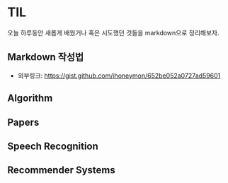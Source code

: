 # TIL
오늘 하루동안 새롭게 배웠거나 혹은 시도했던 것들을 markdown으로 정리해보자.

## Markdown 작성법
* 외부링크: https://gist.github.com/ihoneymon/652be052a0727ad59601


## Algorithm


## Papers

## Speech Recognition

## Recommender Systems

